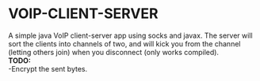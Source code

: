 # VOIP-CLIENT-SERVER
A simple java VoIP client-server app using socks and javax.
The server will sort the clients into channels of two, and will kick you from the channel (letting others join) when you disconnect (only works compiled).
<br>
<b>TODO:</B>
<br>
  -Encrypt the sent bytes.
